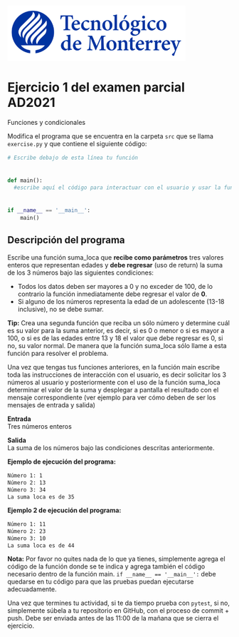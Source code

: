 ![Tec de Monterrey](../../images/logotecmty.png)
# Ejercicio 1 del examen parcial AD2021
Funciones y condicionales

Modifica el programa que se encuentra en la carpeta `src` que se llama `exercise.py` y que contiene el siguiente código:

```python
# Escribe debajo de esta línea tu función


def main():
  #escribe aquí el código para interactuar con el usuario y usar la función


if __name__ == '__main__':
    main()
```

## Descripción del programa  
Escribe una función suma_loca que **recibe como parámetros** tres valores enteros que representan edades y **debe regresar** (uso de return) la suma de los 3 números bajo las siguientes condiciones:
-  Todos los datos deben ser mayores a 0 y no exceder de 100, de lo contrario la función inmediatamente debe regresar el valor de **0**.  
-  Si alguno de los números representa la edad de un adolescente (13-18 inclusive), no se debe sumar.

**Tip:** Crea una segunda función que reciba un sólo número y determine cuál es su valor para la suma anterior, es decir, si es 0 o menor o si es mayor a 100, o si es de las edades entre 13 y 18 el valor que debe regresar es 0, si no, su valor normal. De manera que la función suma_loca sólo llame a esta función para resolver el problema.

Una vez que tengas tus funciones anteriores, en la función main escribe toda las instrucciones de interacción con el usuario, es decir solicitar los 3 números al usuario y posteriormente con el uso de la función suma_loca determinar el valor de la suma y desplegar a pantalla el resultado con el mensaje correspondiente (ver ejemplo para ver cómo deben de ser los mensajes de entrada y salida)

**Entrada**  
Tres números enteros

**Salida**  
La suma de los números bajo las condiciones descritas anteriormente.

**Ejemplo de ejecución del programa:** 
``` 
Número 1: 1
Número 2: 13
Número 3: 34
La suma loca es de 35 
```

**Ejemplo 2 de ejecución del programa:** 
``` 
Número 1: 11
Número 2: 23
Número 3: 10
La suma loca es de 44 
```

**Nota:** Por favor no quites nada de lo que ya tienes, simplemente agrega el código de la función donde se te indica y agrega también el código necesario dentro de la función main. 
`if __name__ == '__main__':` debe quedarse en tu código para que las pruebas puedan 
ejecutarse adecuadamente.

Una vez que termines tu actividad, si te da tiempo prueba con
`pytest`, si no, simplemente súbela a tu repositorio en GitHub, con el proceso de commit + push.
Debe ser enviada antes de las 11:00 de la mañana que se cierra el ejercicio.

